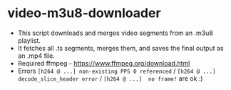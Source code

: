 # video-m3u8-downloader
- This script downloads and merges video segments from an .m3u8 playlist.
- It fetches all .ts segments, merges them, and saves the final output as an .mp4 file.
- Required ffmpeg - https://www.ffmpeg.org/download.html
- Errors `[h264 @ ...] non-existing PPS 0 referenced` / `[h264 @ ...] decode_slice_header error` / `[h264 @ ...]  no frame!` are ok :)
